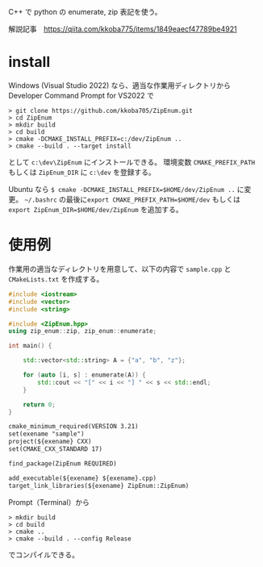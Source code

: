C++ で python の enumerate, zip 表記を使う。

解説記事　https://qiita.com/kkoba775/items/1849eaecf47789be4921

# install

Windows (Visual Studio 2022) なら、適当な作業用ディレクトリから Developer Command Prompt for VS2022 で
```
> git clone https://github.com/kkoba705/ZipEnum.git
> cd ZipEnum
> mkdir build
> cd build
> cmake -DCMAKE_INSTALL_PREFIX=c:/dev/ZipEnum ..
> cmake --build . --target install
```
として ```c:\dev\ZipEnum``` にインストールできる。
環境変数 ```CMAKE_PREFIX_PATH``` もしくは ```ZipEnum_DIR``` に ```c:\dev``` を登録する。

Ubuntu なら ```$ cmake -DCMAKE_INSTALL_PREFIX=$HOME/dev/ZipEnum ..``` に変更。
```~/.bashrc``` の最後に```export CMAKE_PREFIX_PATH=$HOME/dev``` もしくは
```export ZipEnum_DIR=$HOME/dev/ZipEnum``` を追加する。

# 使用例

作業用の適当なディレクトリを用意して、以下の内容で ```sample.cpp``` と ```CMakeLists.txt``` を作成する。
```sample.cpp
#include <iostream>
#include <vector>
#include <string>

#include <ZipEnum.hpp>
using zip_enum::zip, zip_enum::enumerate;

int main() {

    std::vector<std::string> A = {"a", "b", "z"};

    for (auto [i, s] : enumerate(A)) {
        std::cout << "[" << i << "] " << s << std::endl;
    }

    return 0;
}
```
```CMakeLists.txt
cmake_minimum_required(VERSION 3.21)
set(exename "sample")
project(${exename} CXX)
set(CMAKE_CXX_STANDARD 17)

find_package(ZipEnum REQUIRED)

add_executable(${exename} ${exename}.cpp)
target_link_libraries(${exename} ZipEnum::ZipEnum)
```
Prompt（Terminal）から
```
> mkdir build
> cd build
> cmake ..
> cmake --build . --config Release 
```
でコンパイルできる。

